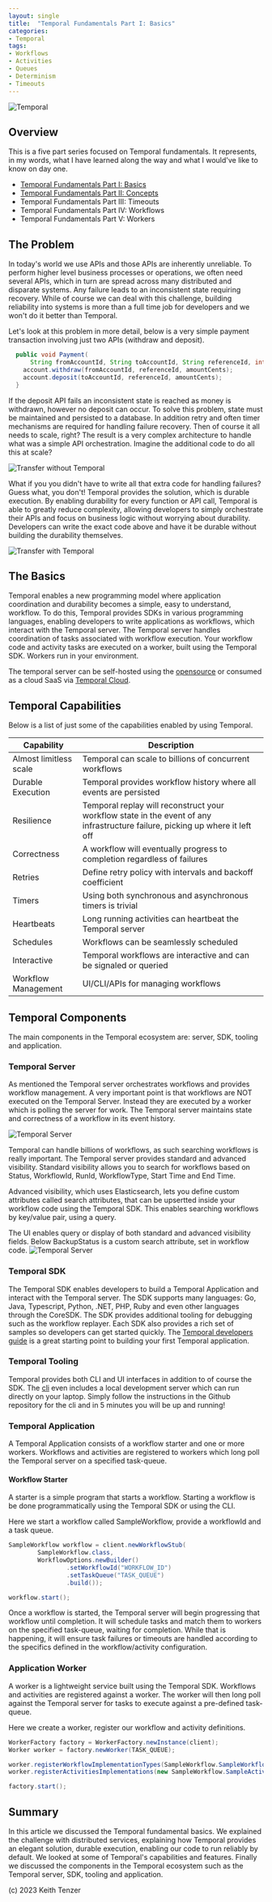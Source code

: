 ```yaml
--- 
layout: single
title:  "Temporal Fundamentals Part I: Basics"
categories:
- Temporal
tags:
- Workflows
- Activities
- Queues
- Determinism
- Timeouts
---
```


![Temporal](/assets/2022-08-15/logo-temporal-with-copy.svg)
## Overview
This is a five part series focused on Temporal fundamentals. It represents, in my words, what I have learned along the way and what I would've like to know on day one.

- [Temporal Fundamentals Part I: Basics](https://keithtenzer.com/temporal/Temporal_Fundamentals_Basics)
- [Temporal Fundamentals Part II: Concepts](https://keithtenzer.com/temporal/Temporal_Fundamentals_Concepts/)
- Temporal Fundamentals Part III: Timeouts
- Temporal Fundamentals Part IV: Workflows
- Temporal Fundamentals Part V: Workers

## The Problem
In today's world we use APIs and those APIs are inherently unreliable. To perform higher level business processes or operations, we often need several APIs, which in turn are spread across many distributed and disparate systems. Any failure leads to an inconsistent state requiring recovery. While of course we can deal with this challenge,  building reliability into systems is more than a full time job for developers and we won't do it better than Temporal. 

Let's look at this problem in more detail, below is a very simple payment transaction involving just two APIs (withdraw and deposit).
```java
  public void Payment(
      String fromAccountId, String toAccountId, String referenceId, int amountCents) {
    account.withdraw(fromAccountId, referenceId, amountCents);
    account.deposit(toAccountId, referenceId, amountCents);
  }
```

If the deposit API fails an inconsistent state is reached as money is withdrawn, however no deposit can occur. To solve this problem, state must be maintained and persisted to a database. In addition retry and often timer mechanisms are required for handling failure recovery. Then of course it all needs to scale, right? The result is a very complex architecture to handle what was a simple API orchestration. Imagine the additional code to do all this at scale?

![Transfer without Temporal](/assets/2023-06-07/payment_wo_temporal.png)

What if you you didn't have to write all that extra code for handling failures? Guess what, you don't!
Temporal provides the solution, which is durable execution. By enabling durability for every function or API call, Temporal is able to greatly reduce complexity, allowing developers to simply orchestrate their APIs and focus on business logic without worrying about durability. Developers can write the exact code above and have it be durable without building the durability themselves.

![Transfer with Temporal](/assets/2023-06-07/payment_with_temporal.png)

## The Basics
Temporal enables a new programming model where application coordination and durability becomes a simple, easy to understand, workflow. To do this, Temporal provides SDKs in various programming languages, enabling developers to write applications as workflows, which interact with the Temporal server. The Temporal server handles coordination of tasks associated with workflow execution. Your workflow code and activity tasks are executed on a worker, built using the Temporal SDK. Workers run in your environment.

The temporal server can be self-hosted using the [opensource](https://github.com/temporalio/temporal) or consumed as a cloud SaaS via [Temporal Cloud](https://temporal.io/cloud).

## Temporal Capabilities
Below is a list of just some of the capabilities enabled by using Temporal.

| Capability | Description |
| ------- | ----------- |
| Almost limitless scale | Temporal can scale to billions of concurrent workflows|
| Durable Execution | Temporal provides workflow history where all events are persisted
| Resilience | Temporal replay will reconstruct your workflow state in the event of any infrastructure failure, picking up where it left off |
| Correctness | A workflow will eventually progress to completion regardless of failures|
| Retries | Define retry policy with intervals and backoff coefficient |
| Timers | Using both synchronous and asynchronous timers is trivial|
| Heartbeats | Long running activities can heartbeat the Temporal server|
| Schedules | Workflows can be seamlessly scheduled|
| Interactive | Temporal workflows are interactive and can be signaled or queried|
| Workflow Management | UI/CLI/APIs for managing workflows |

## Temporal Components
The main components in the Temporal ecosystem are: server, SDK, tooling and application.

### Temporal Server
As mentioned the Temporal server orchestrates workflows and provides workflow management. A very important point is that workflows are NOT executed on the Temporal Server. Instead they are executed by a worker which is polling the server for work. The Temporal server maintains state and correctness of a workflow in its event history. 

![Temporal Server](/assets/2023-06-07/temporal_server.png)

Temporal can handle billions of workflows, as such searching workflows is really important. The Temporal server provides standard and advanced visibility. Standard visibility allows you to search for workflows based on Status, WorkflowId, RunId, WorkflowType, Start Time and End Time. 

Advanced visibility, which uses Elasticsearch, lets you define custom attributes called search attributes, that can be upsertted inside your workflow code using the Temporal SDK. This enables searching workflows by key/value pair, using a query.

The UI enables query or display of both standard and advanced visibility fields. Below BackupStatus is a custom search attribute, set in workflow code.
![Temporal Server](/assets/2023-06-07/visibility.png)

### Temporal SDK
The Temporal SDK enables developers to build a Temporal Application and interact with the Temporal server. The SDK supports many languages: Go, Java, Typescript, Python, .NET, PHP, Ruby and even other languages through the CoreSDK. The SDK provides additional tooling for debugging such as the workflow replayer. Each SDK also provides a rich set of samples so developers can get started quickly. The [Temporal developers guide](https://docs.temporal.io/dev-guide/) is a great starting point to building your first Temporal application.

### Temporal Tooling
Temporal provides both CLI and UI interfaces in addition to of course the SDK. The [cli](https://github.com/temporalio/cli) even includes a local development server which can run directly on your laptop. Simply follow the instructions in the Github repository for the cli and in 5 minutes you will be up and running!

### Temporal Application
A Temporal Application consists of a workflow starter and one or more workers. Workflows and activities are registered to workers which long poll the Temporal server on a specified task-queue. 

#### Workflow Starter
A starter is a simple program that starts a workflow. Starting a workflow is be done programmatically using the Temporal SDK or using the CLI.

Here we start a workflow called SampleWorkflow, provide a workflowId and a task queue.
```java
SampleWorkflow workflow = client.newWorkflowStub(
        SampleWorkflow.class,
        WorkflowOptions.newBuilder()
                .setWorkflowId("WORKFLOW_ID")
                .setTaskQueue("TASK_QUEUE")
                .build());

workflow.start();
```

Once a workflow is started, the Temporal server will begin progressing that workflow until completion. It will schedule tasks and match them to workers on the specified task-queue, waiting for completion. While that is happening, it will ensure task failures or timeouts are handled according to the specifics defined in the workflow/activity configuration.

### Application Worker
A worker is a lightweight service built using the Temporal SDK. Workflows and activities are registered against a worker. The worker will then long poll against the Temporal server for tasks to execute against a pre-defined task-queue.

Here we create a worker, register our workflow and activity definitions.
```java
WorkerFactory factory = WorkerFactory.newInstance(client);
Worker worker = factory.newWorker(TASK_QUEUE);

worker.registerWorkflowImplementationTypes(SampleWorkflow.SampleWorkflowImpl.class);
worker.registerActivitiesImplementations(new SampleWorkflow.SampleActivityImpl());

factory.start();
```

## Summary
In this article we discussed the Temporal fundamental basics. We explained the challenge with distributed services, explaining how Temporal provides an elegant solution,  durable execution, enabling our code to run reliably by default. We looked at some of Temporal's capabilities and features. Finally we discussed the components in the Temporal ecosystem such as the Temporal server, SDK, tooling and application.

(c) 2023 Keith Tenzer




